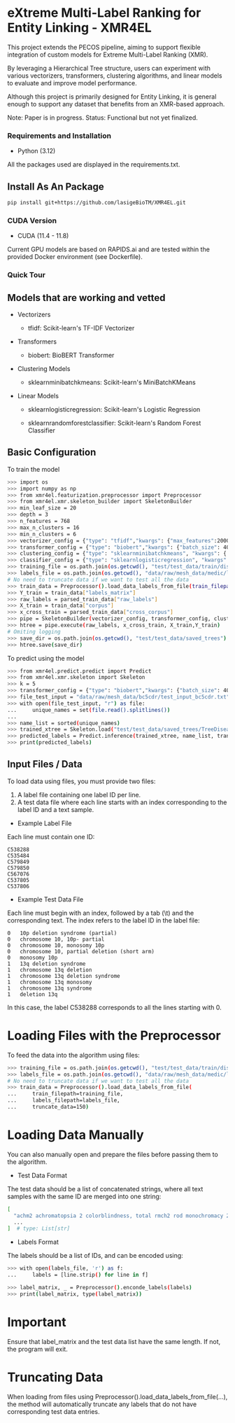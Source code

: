 # eXtreme Multi-Label Ranking for Entity Linking - XMR4EL

This project extends the PECOS pipeline, aiming to support flexible integration of custom models for Extreme Multi-Label Ranking (XMR).

By leveraging a Hierarchical Tree structure, users can experiment with various vectorizers, transformers, clustering algorithms, and linear models to evaluate and improve model performance.

Although this project is primarily designed for Entity Linking, it is general enough to support any dataset that benefits from an XMR-based approach.

Note: Paper is in progress.
Status: Functional but not yet finalized.

### Requirements and Installation

* Python (3.12)

All the packages used are displayed in the requirements.txt.

## Install As An Package

```bash
pip install git+https://github.com/lasigeBioTM/XMR4EL.git
```

### CUDA Version

* CUDA (11.4 - 11.8)

Current GPU models are based on RAPIDS.ai and are tested within the provided Docker environment (see Dockerfile).

### Quick Tour

## Models that are working and vetted

* Vectorizers

    - tfidf: Scikit-learn's TF-IDF Vectorizer

* Transformers

    - biobert: BioBERT Transformer

* Clustering Models

    - sklearnminibatchkmeans: Scikit-learn's MiniBatchKMeans

* Linear Models

    - sklearnlogisticregression: Scikit-learn's Logistic Regression
    
    - sklearnrandomforestclassifier: Scikit-learn's Random Forest Classifier

## Basic Configuration

To train the model

```bash
>>> import os
>>> import numpy as np
>>> from xmr4el.featurization.preprocessor import Preprocessor
>>> from xmr4el.xmr.skeleton_builder import SkeletonBuilder
>>> min_leaf_size = 20
>>> depth = 3
>>> n_features = 768
>>> max_n_clusters = 16
>>> min_n_clusters = 6
>>> vectorizer_config = {"type": "tfidf","kwargs": {"max_features":20000}}
>>> transformer_config = {"type": "biobert","kwargs": {"batch_size": 400}
>>> clustering_config = {"type": "sklearnminibatchkmeans", "kwargs": { "n_clusters": 8, "init": "k-means++", "max_iter": 500, "batch_size": 0, "verbose": 0, "compute_labels": True, "random_state": 42, "tol": 1e-4, "max_no_improvement": 20, "init_size": 24, "n_init": 5, "reassignment_ratio": 0.01}}
>>> classifier_config = {"type": "sklearnlogisticregression", "kwargs": {"n_jobs": -1, "random_state": 0,"penalty":"l2",    "class_weight": "balanced", "C": 1.0, "solver":"lbfgs", "max_iter":1000}}
>>> training_file = os.path.join(os.getcwd(), "test/test_data/train/disease/train_Disease_100.txt")
>>> labels_file = os.path.join(os.getcwd(), "data/raw/mesh_data/medic/labels.txt")
# No need to truncate data if we want to test all the data
>>> train_data = Preprocessor().load_data_labels_from_file(train_filepath=training_file,labels_filepath=labels_file,truncate_data=150)
>>> Y_train = train_data["labels_matrix"]
>>> raw_labels = parsed_train_data["raw_labels"]
>>> X_train = train_data["corpus"]
>>> x_cross_train = parsed_train_data["cross_corpus"]
>>> pipe = SkeletonBuilder(vectorizer_config, transformer_config, clustering_config, classifier_config, n_features, max_n_clusters, min_n_clusters, min_leaf_size, depth, dtype=np.float32)
>>> htree = pipe.execute(raw_labels, x_cross_train, X_train,Y_train)
# Omiting logging
>>> save_dir = os.path.join(os.getcwd(), "test/test_data/saved_trees")  # Ensure this path is correct and writable
>>> htree.save(save_dir)
```

To predict using the model

```bash
>>> from xmr4el.predict.predict import Predict
>>> from xmr4el.xmr.skeleton import Skeleton
>>> k = 5
>>> transformer_config = {"type": "biobert","kwargs": {"batch_size": 400}}
>>> file_test_input = "data/raw/mesh_data/bc5cdr/test_input_bc5cdr.txt"
>>> with open(file_test_input, "r") as file:
...     unique_names = set(file.read().splitlines())
...
>>> name_list = sorted(unique_names)
>>> trained_xtree = Skeleton.load("test/test_data/saved_trees/TreeDisease100_LG")
>>> predicted_labels = Predict.inference(trained_xtree, name_list, transformer_config, k=k)
>>> print(predicted_labels)
```

## Input Files / Data

To load data using files, you must provide two files:

1. A label file containing one label ID per line.
2. A test data file where each line starts with an index corresponding to the label ID and a text sample.

* Example Label File

Each line must contain one ID:

```text
C538288
C535484
C579849
C579850
C567076
C537805
C537806
```

* Example Test Data File

Each line must begin with an index, followed by a tab (\t) and the corresponding text. The index refers to the label ID in the label file:

```text
0	10p deletion syndrome (partial)
0	chromosome 10, 10p- partial
0	chromosome 10, monosomy 10p
0	chromosome 10, partial deletion (short arm)
0	monosomy 10p
1	13q deletion syndrome
1	chromosome 13q deletion
1	chromosome 13q deletion syndrome
1	chromosome 13q monosomy
1	chromosome 13q syndrome
1	deletion 13q
```

In this case, the label C538288 corresponds to all the lines starting with 0.

# Loading Files with the Preprocessor

To feed the data into the algorithm using files:

```bash
>>> training_file = os.path.join(os.getcwd(), "test/test_data/train/disease/train_Disease_100.txt")
>>> labels_file = os.path.join(os.getcwd(), "data/raw/mesh_data/medic/labels.txt")
# No need to truncate data if we want to test all the data
>>> train_data = Preprocessor().load_data_labels_from_file(
...     train_filepath=training_file,
...     labels_filepath=labels_file,
...     truncate_data=150)
```

# Loading Data Manually

You can also manually open and prepare the files before passing them to the algorithm.

* Test Data Format

The test data should be a list of concatenated strings, where all text samples with the same ID are merged into one string:

```bash
[
  "achm2 achromatopsia 2 colorblindness, total rmch2 rod monochromacy 2 ...",
  ...
]  # type: List[str]
```

* Labels Format

The labels should be a list of IDs, and can be encoded using:

```bash
>>> with open(labels_file, 'r') as f:
...     labels = [line.strip() for line in f]

>>> label_matrix, _ = Preprocessor().enconde_labels(labels)
>>> print(label_matrix, type(label_matrix))
```

# Important

Ensure that label_matrix and the test data list have the same length. If not, the program will exit.

# Truncating Data

When loading from files using Preprocessor().load_data_labels_from_file(...), the method will automatically truncate any labels that do not have corresponding test data entries.






